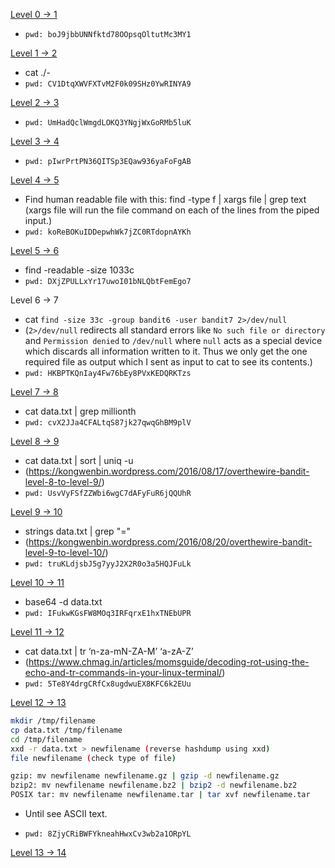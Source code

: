 [Level 0 -> 1]()

- `pwd: boJ9jbbUNNfktd78OOpsqOltutMc3MY1`

[Level 1 -> 2]()

- cat ./-
- `pwd: CV1DtqXWVFXTvM2F0k09SHz0YwRINYA9`

[Level 2 -> 3]()

- `pwd: UmHadQclWmgdLOKQ3YNgjWxGoRMb5luK`

[Level 3 -> 4]()

- `pwd: pIwrPrtPN36QITSp3EQaw936yaFoFgAB`

[Level 4 -> 5]()

- Find human readable file with this: find -type f | xargs file | grep text
  (xargs file will run the file command on each of the lines from the piped input.)
- `pwd: koReBOKuIDDepwhWk7jZC0RTdopnAYKh`

[Level 5 -> 6]()

- find -readable -size 1033c
- `pwd: DXjZPULLxYr17uwoI01bNLQbtFemEgo7`

Level 6 -> 7

- cat `find -size 33c -group bandit6 -user bandit7 2>/dev/null`
- (`2>/dev/null` redirects all standard errors like `No such file or directory` and `Permission denied` to `/dev/null` where `null` acts as a special device which discards all information written to it. Thus we only get the one required file as output which I sent as input to cat to see its contents.)
- `pwd: HKBPTKQnIay4Fw76bEy8PVxKEDQRKTzs`

[Level 7 -> 8]()

- cat data.txt | grep millionth
- `pwd: cvX2JJa4CFALtqS87jk27qwqGhBM9plV`

[Level 8 -> 9]()

- cat data.txt | sort | uniq -u
- (https://kongwenbin.wordpress.com/2016/08/17/overthewire-bandit-level-8-to-level-9/)
- `pwd: UsvVyFSfZZWbi6wgC7dAFyFuR6jQQUhR`

[Level 9 -> 10]()

- strings data.txt | grep "="
- (https://kongwenbin.wordpress.com/2016/08/20/overthewire-bandit-level-9-to-level-10/)
- `pwd: truKLdjsbJ5g7yyJ2X2R0o3a5HQJFuLk`

[Level 10 -> 11]()

- base64 -d data.txt
- `pwd: IFukwKGsFW8MOq3IRFqrxE1hxTNEbUPR`

[Level 11 -> 12]()

- cat data.txt | tr ‘n-za-mN-ZA-M’ ‘a-zA-Z’
- (https://www.chmag.in/articles/momsguide/decoding-rot-using-the-echo-and-tr-commands-in-your-linux-terminal/)
- `pwd: 5Te8Y4drgCRfCx8ugdwuEX8KFC6k2EUu`

[Level 12 -> 13]()

```bash
mkdir /tmp/filename
cp data.txt /tmp/filename
cd /tmp/filename
xxd -r data.txt > newfilename (reverse hashdump using xxd)
file newfilename (check type of file)

gzip: mv newfilename newfilename.gz | gzip -d newfilename.gz
bzip2: mv newfilename newfilename.bz2 | bzip2 -d newfilename.bz2
POSIX tar: mv newfilename newfilename.tar | tar xvf newfilename.tar
```

- Until see ASCII text.

- `pwd: 8ZjyCRiBWFYkneahHwxCv3wb2a1ORpYL`

[Level 13 -> 14]()
